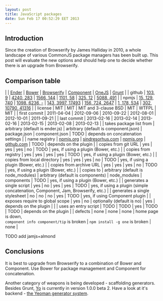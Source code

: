 ```yaml
---
layout: post
title: JavaScript packages
date: Sun Feb 17 00:52:29 EET 2013
---
```

<style>
table {
    white-space: nowrap;
}
</style>

## Introduction
Since the creation of Browserify by James Halliday in 2010,
a whole landscape of various CommonJS package managers has been built up.
This post will evaluate the new options
and should help one to decide whether there is an upgrade from Browserify.

## Comparison table

| | [Ender](http://ender.jit.su) | [Bower](http://twitter.github.com/bower/) | [Browserify](http://browserify.org/) | [Component](http://component.io/) | [OneJS](https://github.com/azer/onejs) | [Grunt](http://gruntjs.com/) |
| github | [103, 9](https://github.com/ender-js/Ender) | [4240, 283](https://github.com/twitter/bower) | [1566, 144](https://github.com/substack/node-browserify) | [1101, 58](https://github.com/component/component) | [325, 12](https://github.com/azer/onejs) | [5088, 491](https://github.com/gruntjs/grunt) |
| npmjs | [15, 129, 740](https://npmjs.org/package/ender) | [1098, 6236, -](https://npmjs.org/package/bower) | [143, 3997, 17493](https://npmjs.org/package/browserify) | [156, 724, 2647](https://npmjs.org/package/component) | [1, 178, 534](https://npmjs.org/package/one) | [302, 10790, 41316](https://npmjs.org/package/grunt) |
| license | MIT | MIT | MIT and 3-clause BSD | MIT | WTFPL | MIT |
| first commit | 2011-04-04 | 2012-09-06 | 2010-09-22 | 2012-08-01 | 2012-10-01 | 2011-09-21 |
| last commit | 2013-02-16 | 2013-02-14 | 2013-02-16 | 2013-02-15 | 2013-02-08 | 2013-02-13 |
| takes package list from | arbitrary (default is ender.js) | arbitrary (default is component.json) | package.json | component.json | TODO | depends on concatenation settings |
| name registry | [npmjs.org](https://npmjs.org) | [sindresorhus.com](http://sindresorhus.com/bower-components/) | [npmjs.org](https://npmjs.org) | [github.com](https://github.com) | TODO | depends on the plugin |
| copies from git URL | yes | yes | yes | no | TODO | yes, if using a plugin (Bower, etc.) |
| copies from registry | yes | yes | yes | yes | TODO | yes, if using a plugin (Bower, etc.) |
| copies from local directory | yes | yes | yes | no | TODO | yes, if using a plugin (Bower, etc.) |
| copies from archive URL | yes | yes | yes | no | TODO | yes, if using a plugin (Bower, etc.) |
| copies to | arbitrary (default is node_modules) | arbitrary (default is components) | node_modules | components | TODO | yes, if using a plugin (Bower, etc.) |
| generates a single script | yes | no | yes | yes | TODO | yes, if using a plugin (simple concatenation, Component, Jam, Browserify, etc.) |
| generates a single stylesheet | no | no | no | yes | TODO | yes, if using Component plugin |
| exposes require to global scope | yes | no | optionally (default is no) | yes | depends on the plugin |  |
| uses an entry script | TODO | TODO | yes | TODO | TODO | depends on the plugin |
| defects | none | none | none | home page is down,<br>`component info component/tip` is broken | `npm install -g one` is broken | none |

TODO add jamjs+almond

## Conclusions

It is best to upgrade from Browserify to a combination of Bower and Component. Use Bower for package management and Component for concatenation.

Another category of weapons is being developed - scaffolding generators. Besides Grunt, [Yo](http://yeoman.io) is currently in version 1.0.0 beta 2. Have a look at it's backend - [the Yeoman generator system](https://github.com/yeoman/generator).
